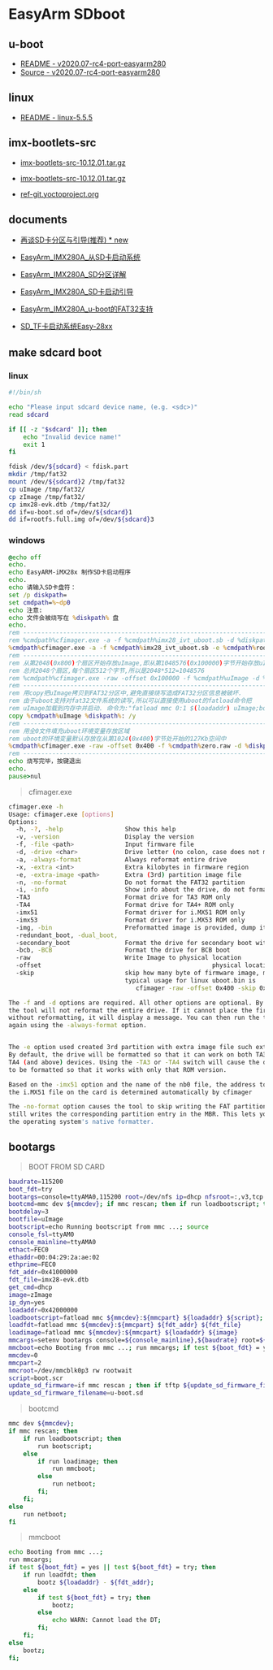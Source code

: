 # EasyArm SDboot



## u-boot

* [README - v2020.07-rc4-port-easyarm280](u-boot-2020.07-rc4/README.md)
* [Source - v2020.07-rc4-port-easyarm280](https://github.com/WHJWNAVY/u-boot/tree/v2020.07-rc4-port-easyarm280)



## linux

* [README - linux-5.5.5](linux-5.5.5/README.md)



## imx-bootlets-src

* [imx-bootlets-src-10.12.01.tar.gz](http://repository.timesys.com/buildsources/i/imx-bootlets/imx-bootlets-10.12.01/imx-bootlets-src-10.12.01.tar.gz)
* [imx-bootlets-src-10.12.01.tar.gz](http://download.ossystems.com.br/bsp/freescale/source/imx-bootlets-src-10.12.01.tar.gz)

* [ref-git.yoctoproject.org](http://git.yoctoproject.org/cgit/cgit.cgi/meta-freescale/tree/recipes-bsp/imx-bootlets/imx-bootlets_10.12.01.bb?h=pyro)



## documents

* [再谈SD卡分区与引导(推荐) * new](mk_sdboot/linux/README.md)

* [EasyArm_IMX280A_从SD卡启动系统](mk_sdboot/EasyArm_IMX280A_从SD卡启动系统.pdf)
* [EasyArm_IMX280A_SD分区详解](mk_sdboot/EasyArm_IMX280A_SD分区详解.pdf)
* [EasyArm_IMX280A_SD卡启动引导](mk_sdboot/EasyArm_IMX280A_SD卡启动引导.pdf)
* [EasyArm_IMX280A_u-boot的FAT32支持](mk_sdboot/EasyArm_IMX280A_u-boot的FAT32支持.pdf)
* [SD_TF卡启动系统Easy-28xx](mk_sdboot/SD_TF卡启动系统Easy-28xx.pdf)



## make sdcard boot



### linux

```bash
#!/bin/sh

echo "Please input sdcard device name, (e.g. <sdc>)"
read sdcard

if [[ -z "$sdcard" ]]; then
    echo "Invalid device name!"
    exit 1
fi

fdisk /dev/${sdcard} < fdisk.part
mkdir /tmp/fat32
mount /dev/${sdcard}2 /tmp/fat32
cp uImage /tmp/fat32/
cp zImage /tmp/fat32/
cp imx28-evk.dtb /tmp/fat32/
dd if=u-boot.sd of=/dev/${sdcard}1
dd if=rootfs.full.img of=/dev/${sdcard}3
```



### windows

```bat
@echo off
echo. 
echo EasyARM-iMX28x 制作SD卡启动程序
echo. 
echo 请输入SD卡盘符：
set /p diskpath=
set cmdpath=%~dp0
echo 注意:
echo 文件会被烧写在 %diskpath% 盘
echo. 
rem ---------------------------------------------------------------------------------------------
rem %cmdpath%cfimager.exe -a -f %cmdpath%imx28_ivt_uboot.sb -d %diskpath%
%cmdpath%cfimager.exe -a -f %cmdpath%imx28_ivt_uboot.sb -e %cmdpath%rootfs.ext2.img -d %diskpath%
rem ---------------------------------------------------------------------------------------------
rem 从第2048(0x800)个扇区开始存放uImage,即从第1048576(0x100000)字节开始存放uImage
rem 总共2048个扇区,每个扇区512个字节,所以是2048*512=1048576
rem %cmdpath%cfimager.exe -raw -offset 0x100000 -f %cmdpath%uImage -d %diskpath%
rem ---------------------------------------------------------------------------------------------
rem 用copy把uImage拷贝到FAT32分区中,避免直接烧写造成FAT32分区信息被破坏.
rem 由于uboot支持对fat32文件系统的读写,所以可以直接使用uboot的fatload命令把
rem uImage加载到内存中并启动. 命令为:"fatload mmc 0:1 $(loadaddr) uImage;bootm"
copy %cmdpath%uImage %diskpath%: /y
rem ---------------------------------------------------------------------------------------------
rem 用全0文件填充uboot环境变量存放区域
rem uboot的环境变量默认存放在从第1024(0x400)字节处开始的127Kb空间中
%cmdpath%cfimager.exe -raw -offset 0x400 -f %cmdpath%zero.raw -d %diskpath%
rem ---------------------------------------------------------------------------------------------
echo 烧写完毕，按键退出
echo.
pause>nul
```

> cfimager.exe
```bash
cfimager.exe -h
Usage: cfimager.exe [options]
Options:
  -h, -?, -help                 Show this help
  -v, -version                  Display the version
  -f, -file <path>              Input firmware file
  -d, -drive <char>             Drive letter (no colon, case does not matter)
  -a, -always-format            Always reformat entire drive
  -x, -extra <int>              Extra kilobytes in firmware region
  -e, -extra-image <path>       Extra (3rd) partition image file
  -n, -no-format                Do not format the FAT32 partition
  -i, -info                     Show info about the drive, do not format
  -TA3                          Format drive for TA3 ROM only
  -TA4                          Format drive for TA4+ ROM only
  -imx51                        Format driver for i.MX51 ROM only
  -imx53                        Format driver for i.MX53 ROM only
  -img, -bin                    Preformatted image is provided, dump it on the device starting at block 0
  -redundant_boot, -dual_boot,
  -secondary_boot               Format the drive for secondary boot with primary and secondary image and config block
  -bcb, -BCB                    Format the drive for BCB boot
  -raw                          Write Image to physical location
  -offset                                               physical location offset, must be used with -raw
  -skip                         skip how many byte of firmware image, must be used with -raw
                                typical usage for linux uboot.bin is
                                   cfimager -raw -offset 0x400 -skip 0x400 -f uboot.bin -d G

The -f and -d options are required. All other options are optional. By default,
the tool will not reformat the entire drive. If it cannot place the firmware
without reformatting, it will display a message. You can then run the tool
again using the -always-format option.


The -e option used created 3rd partition with extra image file such ext3 for linuxboot image create
By default, the drive will be formatted so that it can work on both TA3 and
TA4 (and above) devices. Using the -TA3 or -TA4 switch will cause the drive
to be formatted so that it works with only that ROM version.

Based on the -imx51 option and the name of the nb0 file, the address to flash
the i.MX51 file on the card is determined automatically by cfimager

The -no-format option causes the tool to skip writing the FAT partition, but
still writes the corresponding partition entry in the MBR. This lets you use
the operating system's native formatter.
```



## bootargs

> BOOT FROM SD CARD

```bash
baudrate=115200
boot_fdt=try
bootargs=console=ttyAMA0,115200 root=/dev/nfs ip=dhcp nfsroot=:,v3,tcp
bootcmd=mmc dev ${mmcdev}; if mmc rescan; then if run loadbootscript; then run bootscript; else if run loadimage; then run mmcboot; else run netboot; fi; fi; else run netboot; fi
bootdelay=3
bootfile=uImage
bootscript=echo Running bootscript from mmc ...; source
console_fsl=ttyAM0
console_mainline=ttyAMA0
ethact=FEC0
ethaddr=00:04:29:2a:ae:02
ethprime=FEC0
fdt_addr=0x41000000
fdt_file=imx28-evk.dtb
get_cmd=dhcp
image=zImage
ip_dyn=yes
loadaddr=0x42000000
loadbootscript=fatload mmc ${mmcdev}:${mmcpart} ${loadaddr} ${script};
loadfdt=fatload mmc ${mmcdev}:${mmcpart} ${fdt_addr} ${fdt_file}
loadimage=fatload mmc ${mmcdev}:${mmcpart} ${loadaddr} ${image}
mmcargs=setenv bootargs console=${console_mainline},${baudrate} root=${mmcroot}
mmcboot=echo Booting from mmc ...; run mmcargs; if test ${boot_fdt} = yes || test ${boot_fdt} = try; then if run loadfdt; then bootz ${loadaddr} - ${fdt_addr}; else if test ${boot_fdt} = try; then bootz; else echo WARN: Cannot load the DT; fi; fi; else bootz; fi;
mmcdev=0
mmcpart=2
mmcroot=/dev/mmcblk0p3 rw rootwait
script=boot.scr
update_sd_firmware=if mmc rescan ; then if tftp ${update_sd_firmware_filename} ; then setexpr fw_sz ${filesize} / 0x200 ; setexpr fw_sz ${fw_sz} + 1 ; mmc write ${loadaddr} 0x800 ${fw_sz} ; fi ; fi
update_sd_firmware_filename=u-boot.sd
```

> bootcmd

```bash
mmc dev ${mmcdev};
if mmc rescan; then
    if run loadbootscript; then
        run bootscript;
    else
        if run loadimage; then
            run mmcboot;
        else
            run netboot;
        fi;
    fi;
else
    run netboot;
fi
```

> mmcboot

```bash
echo Booting from mmc ...;
run mmcargs;
if test ${boot_fdt} = yes || test ${boot_fdt} = try; then
    if run loadfdt; then
        bootz ${loadaddr} - ${fdt_addr};
    else
        if test ${boot_fdt} = try; then
            bootz;
        else
            echo WARN: Cannot load the DT;
        fi;
    fi;
else
    bootz;
fi;
```